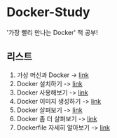 # Docker-Study
'가장 빨리 만나는 Docker' 책 공부!

## 리스트

 1. 가상 머신과 Docker -> [link](https://github.com/j961224/Docker-Study/blob/main/DockerDescription/1.1%20%EA%B0%80%EC%83%81%EB%A8%B8%EC%8B%A0%EA%B3%BC%20Docker.md)
 2. Docker 설치하기 -> [link](https://github.com/j961224/Docker-Study/blob/main/DockerDescription/2.%20Docker%20%EC%84%A4%EC%B9%98%ED%95%98%EA%B8%B0.md)
 3. Docker 사용해보기 -> [link](https://github.com/j961224/Docker-Study/blob/main/DockerDescription/3.%20Docker%20%EC%82%AC%EC%9A%A9%ED%95%B4%EB%B3%B4%EA%B8%B0.md)
 4. Docker 이미지 생성하기 -> [link](https://github.com/j961224/Docker-Study/blob/main/DockerDescription/4.%20Docker%20%EC%9D%B4%EB%AF%B8%EC%A7%80%20%EC%83%9D%EC%84%B1%ED%95%98%EA%B8%B0.md)
 5. Docker 살펴보기 -> [link](https://github.com/j961224/Docker-Study/blob/main/DockerDescription/5.%20Docker%20%EC%82%B4%ED%8E%B4%EB%B3%B4%EA%B8%B0.md)
 6. Docker 좀 더 살펴보기 -> [link](https://github.com/j961224/Docker-Study/blob/main/DockerDescription/6.%20Docker%20%EC%A2%80%20%EB%8D%94%20%ED%99%9C%EC%9A%A9%ED%95%98%EA%B8%B0.md)
 7. Dockerfile 자세히 알아보기 -> [link](https://github.com/j961224/Docker-Study/blob/main/DockerDescription/7.%20Dockerfile%20%EC%9E%90%EC%84%B8%ED%9E%88%20%EC%95%8C%EC%95%84%EB%B3%B4%EA%B8%B0.md)
